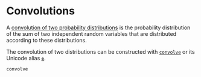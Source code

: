 # Convolutions

A [convolution of two probability distributions](https://en.wikipedia.org/wiki/List_of_convolutions_of_probability_distributions)
is the probability distribution of the sum of two independent random variables that are
distributed according to these distributions.

The convolution of two distributions can be constructed with [`convolve`](@ref) or its
Unicode alias [`⊕`](@ref).

```@docs
convolve
```
